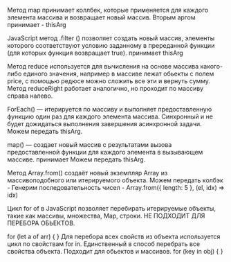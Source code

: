 Метод map принимает коллбек, которые применяется для каждого элемента массива и возвращает новый массив. Вторым аргом принимает - thisArg 

JavaScript метод .filter () позволяет создать новый массив, элементы которого соответствуют условию заданному в пререданной функции (для которых функция возвращает true). принимает thisArg 

Метод reduce используется для вычисления на основе массива какого-либо единого значения, например в массиве лежат обьекты с полем price, с помощью редюсе можно сложить все эти и вернуть сумму. 
Метод reduceRight работает аналогично, но проходит по массиву справа налево. 


ForEach() — итерируется по массиву и выполняет предоставленную функцию один раз для каждого элемента массива. Синхронный и не будет дожидаться выполнения завершения асинхронной задачи. Можем передать thisArg. 

map() — создает новый массив с результатами вызова предоставленной функции для каждого элемента в вызывающем массиве. принимает Можем передать thisArg.

Метод Array.from() создаёт новый экземпляр Array из массивоподобного или итерируемого объекта. Можем передать колбэк - Генерим последовательность чисел - Array.from({ length: 5 }, (el, idx) => idx) 

Цикл for of в JavaScript позволяет перебирать итерируемые объекты, такие как массивы, множества, Map, строки. НЕ ПОДХОДИТ ДЛЯ ПЕРЕБОРА ОБЬЕКТОВ. 

for (let a of arr) { } Для перебора всех свойств из объекта используется цикл по свойствам for in. Единственный в способ перебрать все свойства объекта. Подходит для обьектов и массивов. for (key in obj) { }